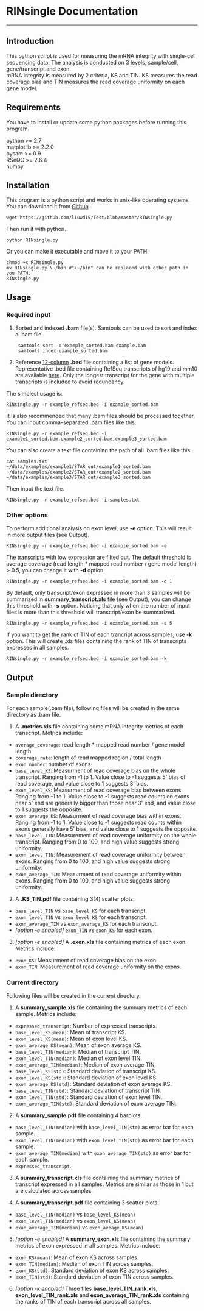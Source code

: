 ﻿# RINsingle Documentation

---


## Introduction
This python script is used for measuring the mRNA integrity with single-cell sequencing data. The analysis is conducted on 3 levels, sample/cell, gene/transcript and exon.    
mRNA integrity is measured by 2 criteria, KS and TIN. KS measures the read coverage bias and TIN measures the read coverage uniformity on each gene model.

## Requirements
You have to install or update some python packages before running this program.   

python >= 2.7   
matplotlib >= 2.2.0   
pysam >= 0.9   
RSeQC >= 2.6.4   
numpy  

## Installation
This program is a python script and works in unix-like operating systems.
You can download it from [Github](https://github.com/liuwd15/RINsingle/blob/master/RINsingle.py).

    wget https://github.com/liuwd15/Test/blob/master/RINsingle.py

Then run it with python.

    python RINsingle.py

Or you can make it executable and move it to your PATH.

    chmod +x RINsingle.py  
    mv RINsingle.py \~/bin #"\~/bin" can be replaced with other path in you PATH.  
    RINsingle.py

## Usage
### Required input

1. Sorted and indexed **.bam** file(s). Samtools can be used to sort and index a .bam file.

        samtools sort -o example_sorted.bam example.bam  
        samtools index example_sorted.bam

2. Reference [12-column](https://genome.ucsc.edu/FAQ/FAQformat.html#format1) **.bed** file containing a list of gene models. Representative .bed file containing RefSeq transcripts of hg19 and mm10 are available [here](https://github.com/liuwd15/RINsingle/tree/master/bed). Only the longest transcript for the gene with multiple transcripts is included to avoid redundancy.

The simplest usage is:

    RINsingle.py -r example_refseq.bed -i example_sorted.bam

It is also recommended that many .bam files should be processed together.
You can input comma-separated .bam files like this.

    RINsingle.py -r example_refseq.bed -i example1_sorted.bam,example2_sorted.bam,example3_sorted.bam

You can also create a text file containing the path of all .bam files like this.

    cat samples.txt  
    ~/data/examples/example1/STAR_out/example1_sorted.bam  
    ~/data/examples/example2/STAR_out/example2_sorted.bam  
    ~/data/examples/example3/STAR_out/example3_sorted.bam

Then input the text file.

    RINsingle.py -r example_refseq.bed -i samples.txt

### Other options

To perform additional analysis on exon level, use **-e** option. This will result in more output files (see Output).

    RINsingle.py -r example_refseq.bed -i example_sorted.bam -e

The transcripts with low expression are filted out. The default threshold is average coverage (read length * mapped read number / gene model length) > 0.5, you can change it with **-d** option.

    RINsingle.py -r example_refseq.bed -i example_sorted.bam -d 1
    
By default, only transcript/exon expressed in more than 3 samples will be summarized in **summary_transcript.xls** file (see Output), you can change this threshold with **-s** option. Noticing that only when the number of input files is more than this threshold will transcript/exon be summarized.

    RINsingle.py -r example_refseq.bed -i example_sorted.bam -s 5

If you want to get the rank of TIN of each trancript across samples, use **-k** option. This will create .xls files containing the rank of TIN of transcripts expresses in all samples.

    RINsingle.py -r example_refseq.bed -i example_sorted.bam -k

## Output
### Sample directory
For each sample(.bam file), following files will be created in the same directory as .bam file.

1. A **.metrics.xls** file containing some mRNA integrity metrics of each transcript. Metrics include:

* `average_coverage`: read length * mapped read number / gene model length
* `coverage_rate`: length of read mapped region / total length
* `exon_number`: number of exons
* `base_level_KS`: Measurment of read coverage bias on the whole transcript. Ranging from -1 to 1. Value close to -1 suggests 5' bias of read coverage, and value close to 1 suggests 3' bias.
* `exon_level_KS`: Measurment of read coverage bias between exons. Ranging from -1 to 1. Value close to -1 suggests read counts on exons near 5' end are generally bigger than those near 3' end, and value close to 1 suggests the opposite.
* `exon_average_KS`: Measurment of read coverage bias within exons. Ranging from -1 to 1. Value close to -1 suggests read counts within exons generally have 5' bias, and value close to 1 suggests the opposite.
* `base_level_TIN`: Measurement of read coverage uniformity on the whole transcript. Ranging from 0 to 100, and high value suggests strong uniformity.
* `exon_level_TIN`: Measurement of read coverage uniformity between exons. Ranging from 0 to 100, and high value suggests strong uniformity.
* `exon_average_TIN`: Measurment of read coverage uniformity within exons. Ranging from 0 to 100, and high value suggests strong uniformity.

2. A **.KS_TIN.pdf** file containing 3(*4*) scatter plots.

* `base_level_TIN` vs `base_level_KS` for each transcript.
* `exon_level_TIN` vs `exon_level_KS` for each transcript.
* `exon_average_TIN` vs `exon_average_KS` for each transcript.
* *[option -e enabled]* `exon_TIN` vs `exon_KS` for each exon.

3. *[option -e enabled]* A **.exon.xls** file containing metrics of each exon. Metrics include:
* `exon_KS`: Measurment of read coverage bias on the exon.
* `exon_TIN`: Measurement of read coverage uniformity on the exons.

### Current directory
Following files will be created in the current directory.

1. A **summary_sample.xls** file containing the summary metrics of each sample. Metrics include:

* `expressed_transcript`: Number of expressed transcripts.
* `base_level_KS(mean)`: Mean of transcript KS.
* `exon_level_KS(mean)`: Mean of exon level KS.
* `exon_average_KS(mean)`: Mean of exon average KS.
* `base_level_TIN(median)`: Median of transcript TIN.
* `exon_level_TIN(median)`: Median of exon level TIN.
* `exon_average_TIN(median)`: Median of exon average TIN.
* `base_level_KS(std)`: Standard deviation of transcript KS.
* `exon_level_KS(std)`: Standard deviation of exon level KS.
* `exon_average_KS(std)`: Standard deviation of exon average KS.
* `base_level_TIN(std)`: Standard deviation of transcript TIN.
* `exon_level_TIN(std)`: Standard deviation of exon level TIN.
* `exon_average_TIN(std)`: Standard deviation of exon average TIN.

2. A **summary_sample.pdf** file containing 4 barplots.
* `base_level_TIN(median)` with `base_level_TIN(std)` as error bar for each sample.
* `exon_level_TIN(median)` with `exon_level_TIN(std)` as error bar for each sample.
* `exon_average_TIN(median)` with `exon_average_TIN(std)` as error bar for each sample.
* `expressed_transcript`.

3. A **summary_transcript.xls** file containing the summary metrics of transcript expressed in all samples. Metrics are similar as those in 1 but are calculated across samples.

4. A **summary_transcript.pdf** file containing 3 scatter plots.

* `base_level_TIN(median)` vs `base_level_KS(mean)`
* `exon_level_TIN(median)` vs `exon_level_KS(mean)`
* `exon_average_TIN(median)` vs `exon_aveage_KS(mean)`

5. *[option -e enabled]* A **summary_exon.xls** file containing the summary metrics of exon expressed in all samples. Metrics include:

* `exon_KS(mean)`: Mean of exon KS across samples.
* `exon_TIN(median)`: Median of exon TIN across samples.
* `exon_KS(std)`: Standard deviation of exon KS across samples.
* `exon_TIN(std)`: Standard deviation of exon TIN across samples.

6. *[option -k enabled]* Three files **base_level_TIN_rank.xls**, **exon_level_TIN_rank.xls** and **exon_average_TIN_rank.xls** containing the ranks of TIN of each transcript across all samples.